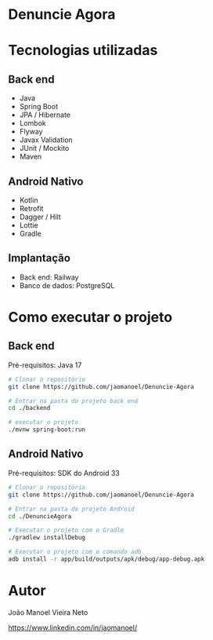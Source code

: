 # Denuncie Agora

# Tecnologias utilizadas
## Back end
- Java
- Spring Boot
- JPA / Hibernate
- Lombok
- Flyway
- Javax Validation
- JUnit / Mockito
- Maven

## Android Nativo
- Kotlin
- Retrofit
- Dagger / Hilt
- Lottie
- Gradle

## Implantação 
- Back end: Railway
- Banco de dados: PostgreSQL

# Como executar o projeto

## Back end
Pré-requisitos: Java 17

```bash
# Clonar o repositório
git clone https://github.com/jaomanoel/Denuncie-Agora

# Entrar na pasta do projeto back end
cd ./backend

# executar o projeto
./mvnw spring-boot:run
```
## Android Nativo
Pré-requisitos: SDK do Android 33

```bash
# Clonar o repositório
git clone https://github.com/jaomanoel/Denuncie-Agora

# Entrar na pasta do projeto Android
cd ./DenuncieAgora

# Executar o projeto com o Gradle
./gradlew installDebug

# Executar o projeto com o comando adb
adb install -r app/build/outputs/apk/debug/app-debug.apk
```
# Autor

João Manoel Vieira Neto

https://www.linkedin.com/in/jaomanoel/
